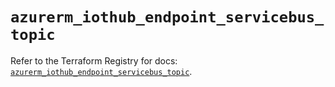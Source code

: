 # `azurerm_iothub_endpoint_servicebus_topic`

Refer to the Terraform Registry for docs: [`azurerm_iothub_endpoint_servicebus_topic`](https://registry.terraform.io/providers/hashicorp/azurerm/3.112.0/docs/resources/iothub_endpoint_servicebus_topic).
